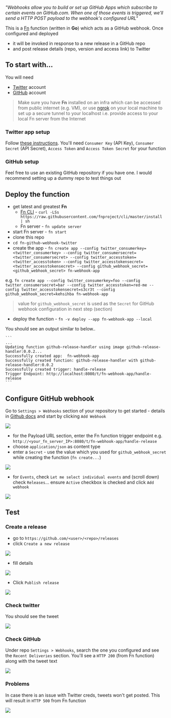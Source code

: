 *"Webhooks allow you to build or set up GitHub Apps which subscribe to certain events on GitHub.com. When one of those events is triggered, we'll send a HTTP POST payload to the webhook's configured URL"*

This is a [Fn](https://github.com/fnproject/cli) function (written in **Go**) which acts as a GitHub webhook. Once configured and deployed

- it will be invoked in response to a new release in a GitHub repo 
- and post release details (repo, version and access link) to Twitter

## To start with...

You will need

- [Twitter](https://twitter.com/) account
- [GitHub](https://github.com/) account

> Make sure you have **Fn** installed on an infra which can be accessed from public internet (e.g. VM), or use [ngrok](https://ngrok.com/) on your local machine to set up a secure tunnel to your localhost i.e. provide access to your local Fn server from the Internet

### Twitter app setup

Follow [these instructions](https://apps.twitter.com/). You'll need `Consumer Key` (API Key), `Consumer Secret` (API Secret), `Access Token` and `Access Token Secret` for your function

### GitHub setup

Feel free to use an existing GitHub repository if you have one. I would recommend setting up a dummy repo to test things out

## Deploy the function

- get latest and greatest **Fn**
    - [Fn CLI](https://github.com/fnproject/cli) - `curl -LSs https://raw.githubusercontent.com/fnproject/cli/master/install | sh`
    - Fn server - `fn update server`
- start Fn server - `fn start`
- clone this repo
- `cd fn-github-webhook-twitter`
- create the app - `fn create app --config twitter_consumerkey=<twitter_consumerkey> --config twitter_consumersecret=<twitter_consumersecret> --config twitter_accesstoken=<twitter_accesstoken> --config twitter_accesstokensecret=<twitter_accesstokensecret> --config github_webhook_secret=<github_webhook_secret> fn-webhook-app` 

e.g. `fn create app --config twitter_consumerkey=foo --config twitter_consumersecret=bar --config twitter_accesstoken=red-me --config twitter_accesstokensecret=s3cr3t --config github_webhook_secret=kehsihba fn-webhook-app`

> value for `github_webhook_secret` is used as the `Secret` for GitHub webhook configuration in next step (section)

- deploy the function - `fn -v deploy --app fn-webhook-app --local`

You should see an output similar to below..

    ```
    ...
    Updating function github-release-handler using image github-release-handler:0.0.2...
    Successfully created app:  fn-webhook-app
    Successfully created function: github-release-handler with github-release-handler:0.0.2
    Successfully created trigger: handle-release
    Trigger Endpoint: http://localhost:8080/t/fn-webhook-app/handle-release
    ```

## Configure GitHub webhook

Go to `Settings > Webhooks` section of your repository to get started - details in [Github docs](https://developer.github.com/webhooks/creating/#setting-up-a-webhook) and start by clicking `Add Webhook`

![](images/hook1.JPG)

- for the Payload URL section, enter the Fn function trigger endpoint e.g. `http://<your_fn_server_IP>:8080/t/fn-webhook-app/handle-release`
- choose `application/json` as content type
- enter a `Secret` - use the value which you used for `github_webhook_secret` while creating the function (`fn create...`)

![](images/hook2.JPG)

- for `Events`, check `Let me select individual events` and (scroll down) check `Releases`... ensure `Active` checkbox is checked and click `Add webhook`

![](images/hook3.JPG)

## Test

### Create a release

- go to `https://github.com/<user>/<repo>/releases`
- click `Create a new release`

![](images/rel_1.JPG)

- fill details

![](images/rel_2.JPG)

- Click `Publish release`

![](images/rel_3.JPG)

### Check twitter

You should see the tweet

![](images/success_tweet.JPG)

### Check GitHub

Under repo `Settings > Webhooks`, search the one you configured and see the `Recent Deliveries` section. You'll see a `HTTP 200` (from Fn function) along with the tweet text

![](images/success_ghub.jpg)

### Problems
In case there is an issue with Twitter creds, tweets won't get posted. This will result in `HTTP 500` from Fn function

![](images/error.jpg)
